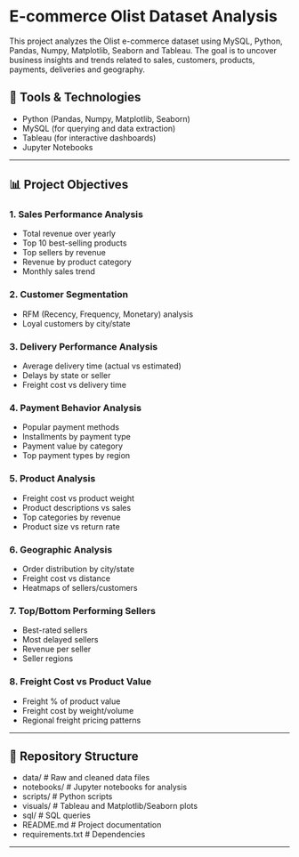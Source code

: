 # E-commerce Olist Dataset Analysis

This project analyzes the Olist e-commerce dataset using MySQL, Python, Pandas, Numpy, Matplotlib, Seaborn and Tableau. The goal is to uncover business insights and trends related to sales, customers, products, payments, deliveries and geography.

## 🔧 Tools & Technologies
- Python (Pandas, Numpy, Matplotlib, Seaborn)
- MySQL (for querying and data extraction)
- Tableau (for interactive dashboards)
- Jupyter Notebooks

---

## 📊 Project Objectives

### 1. Sales Performance Analysis
- Total revenue over yearly
- Top 10 best-selling products
- Top sellers by revenue
- Revenue by product category
- Monthly sales trend

### 2. Customer Segmentation
- RFM (Recency, Frequency, Monetary) analysis
- Loyal customers by city/state

### 3. Delivery Performance Analysis
- Average delivery time (actual vs estimated)
- Delays by state or seller
- Freight cost vs delivery time

### 4. Payment Behavior Analysis
- Popular payment methods
- Installments by payment type
- Payment value by category
- Top payment types by region

### 5. Product Analysis
- Freight cost vs product weight
- Product descriptions vs sales
- Top categories by revenue
- Product size vs return rate

### 6. Geographic Analysis
- Order distribution by city/state
- Freight cost vs distance
- Heatmaps of sellers/customers

### 7. Top/Bottom Performing Sellers
- Best-rated sellers
- Most delayed sellers
- Revenue per seller
- Seller regions

### 8. Freight Cost vs Product Value
- Freight % of product value
- Freight cost by weight/volume
- Regional freight pricing patterns

---

## 📁 Repository Structure
- data/ # Raw and cleaned data files
- notebooks/ # Jupyter notebooks for analysis
- scripts/ # Python scripts
- visuals/ # Tableau and Matplotlib/Seaborn plots
- sql/ # SQL queries
- README.md # Project documentation
- requirements.txt # Dependencies

---

